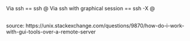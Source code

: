Via ssh ==
ssh <username>@<ip>
Via ssh with graphical session ==
ssh -X <username>@<ip>

<br>
source: https://unix.stackexchange.com/questions/9870/how-do-i-work-with-gui-tools-over-a-remote-server